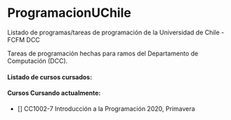 # ProgramacionUChile
Listado de programas/tareas de programación de la Universidad de Chile - FCFM DCC

Tareas de programación hechas para ramos del Departamento de Computación (DCC).

#### Listado de cursos cursados: 

#### Cursos Cursando actualmente: 
- [] CC1002-7 Introducción a la Programación 2020, Primavera

